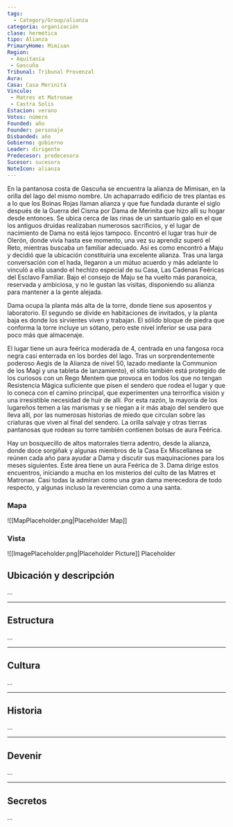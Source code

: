 ```yaml
---
tags:
  - Category/Group/alianza
categoria: organización
clase: hermética
tipo: Alianza
PrimaryHome: Mimisan 
Region:
 - Aquitania 
 - Gascuña  
Tribunal: Tribunal Provenzal 
Aura: 
Casa: Casa Merinita 
Vinculo: 
 - Matres et Matronae 
 - Castra Solis 
Estacion: verano 
Votos: número
Founded: año
Founder: personaje
Disbanded: año
Gobierno: gobierno
Leader: dirigente
Predecesor: predecesora
Sucesor: sucesora
NoteIcon: alianza
---
```


 <section class="wa-section main-content"><p>En la pantanosa costa de <span data-article-privacy="private" data-article-id="2c763613-1929-4b83-88d9-85ad9158be3e" data-template-type="location" class="private-article article-unlinked entity-link wa-link">Gascuña</span> se encuentra la alianza de Mimisan, en la orilla del lago del mismo nombre. Un achaparrado edificio de tres plantas es a lo que los Boinas Rojas llaman alianza y que fue fundada durante el siglo después de la Guerra del Cisma por <span data-article-privacy="private" data-article-id="5fa1239f-a3b0-4817-aca8-b9bc4eb646e1" data-template-type="person" class="private-article article-unlinked entity-link wa-link">Dama de Merinita</span> que hizo allí su hogar desde entonces. Se ubica cerca de las rinas de un santuario galo en el que los antiguos druidas realizaban numerosos sacrificios, y el lugar de nacimiento de Dama no está lejos tampoco. Encontró el lugar tras huir de Olerón, donde vivía hasta ese momento, una vez su aprendiz superó el Reto, mientras buscaba un familiar adecuado. Así es como encontró a Maju y decidió que la ubicación constituiría una excelente alianza. Tras una larga conversación con el hada, llegaron a un mútuo acuerdo y más adelante lo vinculó a ella usando el hechizo especial de su Casa, Las Cadenas Feéricas del Esclavo Familiar. Bajo el consejo de Maju se ha vuelto más paranoica, reservada y ambiciosa, y no le gustan las visitas, disponiendo su alianza para mantener a la gente alejada. 
</p>
<p>
Dama ocupa la planta más alta de la torre, donde tiene sus aposentos y laboratorio. El segundo se divide en habitaciones de invitados, y la planta baja es donde los sirvientes viven y trabajan. El sólido bloque de piedra que conforma la torre incluye un sótano, pero este nivel inferior se usa para poco más que almacenaje.
</p>
<p>
El lugar tiene un aura feérica moderada de 4, centrada en una fangosa roca negra casi enterrada en los bordes del lago. Tras un sorprendentemente poderoso Aegis de la Alianza de nivel 50, lazado mediante la Communion de los Magi y una tableta de lanzamiento), el sitio también está protegido de los curiosos con un Rego Mentem que provoca en todos los que no tengan Resistencia Mágica suficiente que pisen el sendero que rodea el lugar y que lo coneca con el camino principal, que experimenten una terrorífica visión y una irresistible necesidad de huir de allí. Por esta razón, la mayoría de los lugareños temen a las marismas y se niegan a ir más abajo del sendero que lleva allí, por las numerosas historias de miedo que circulan sobre las criaturas que viven al final del sendero. La orilla salvaje y otras tierras pantanosas que rodean su torre también contienen bolsas de aura Feérica. 
</p>
<p>
Hay un bosquecillo de altos matorrales tierra adentro, desde la alianza, donde doce sorgiñak y algunas miembros de la Casa Ex Miscellanea se reúnen cada año para ayudar a Dama y discutir sus maquinaciones para los meses siguientes. Este área tiene un aura Feérica de 3. Dama dirige estos encuentros, iniciando a mucha en los misterios del culto de las Matres et Matronae. Casi todas la admiran como una gran dama merecedora de todo respecto, y algunas incluso la reverencian como a una santa.</p></section>   

### Mapa
![[MapPlaceholder.png|Placeholder Map]]
### Vista
![[ImagePlaceholder.png|Placeholder Picture]]
Placeholder

## Ubicación y descripción
...
***
## Estructura
...
***
## Cultura
...
***
## Historia
...
***
## Devenir
...
***
## Secretos 
...
